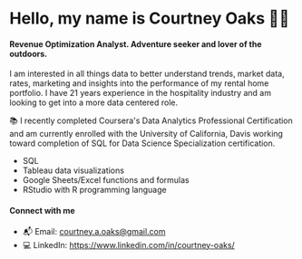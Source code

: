 # Hello, my name is Courtney Oaks 👋🏼

#### **Revenue Optimization Analyst. Adventure seeker and lover of the outdoors.**

I am interested in all things data to better understand trends, market data, rates, marketing and insights into the performance of my rental home portfolio. I have 21 years experience in the hospitality industry and am looking to get into a more data centered role. 

📚 I recently completed Coursera's Data Analytics Professional Certification and am currently enrolled with the University of California, Davis working toward completion of SQL for Data Science Specialization certification.
- SQL 
- Tableau data visualizations
- Google Sheets/Excel functions and formulas
- RStudio with R programming language 

#### Connect with me
- 📬 Email: courtney.a.oaks@gmail.com
- 💻 LinkedIn: https://www.linkedin.com/in/courtney-oaks/
